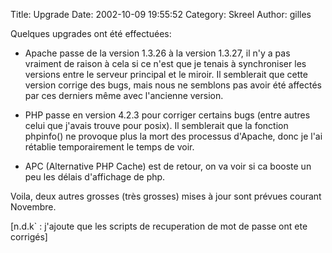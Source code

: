 Title: Upgrade
Date: 2002-10-09 19:55:52
Category: Skreel
Author: gilles

Quelques upgrades ont été effectuées:

- Apache passe de la version 1.3.26 à la version 1.3.27, il n'y a pas vraiment de raison à cela si ce n'est que je tenais à synchroniser les versions entre le serveur principal et le miroir. Il semblerait que cette version corrige des bugs, mais nous ne semblons pas avoir été affectés par ces derniers même avec l'ancienne version.

- PHP passe en version 4.2.3 pour corriger certains bugs (entre autres celui que j'avais trouve pour posix). Il semblerait que la fonction phpinfo() ne provoque plus la mort des processus d'Apache, donc je l'ai rétablie temporairement le temps de voir.

- APC (Alternative PHP Cache) est de retour, on va voir si ca booste un peu les délais d'affichage de php.

Voila, deux autres grosses (très grosses) mises à jour sont prévues courant Novembre.

[n.d.k` : j'ajoute que les scripts de recuperation de mot de passe ont ete corrigés]